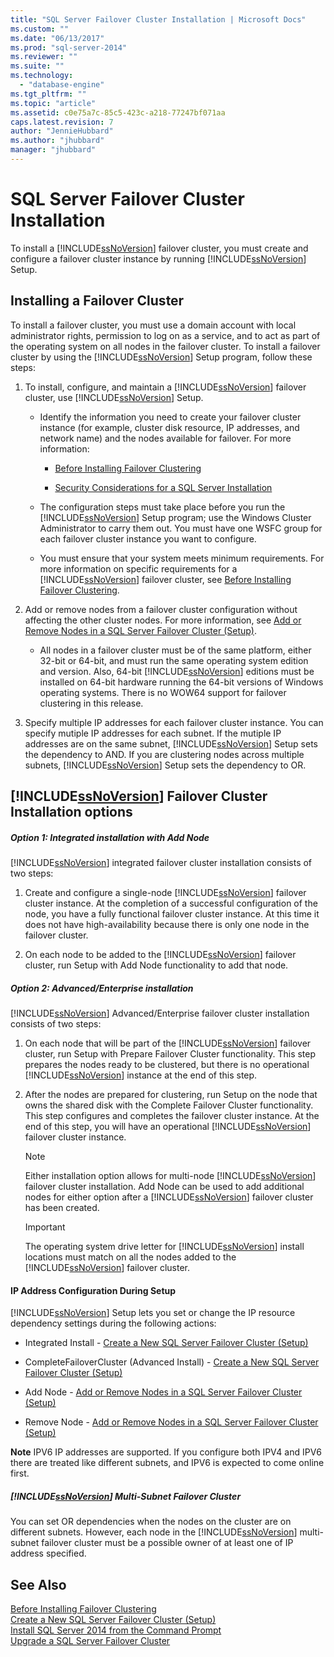 ```yaml
---
title: "SQL Server Failover Cluster Installation | Microsoft Docs"
ms.custom: ""
ms.date: "06/13/2017"
ms.prod: "sql-server-2014"
ms.reviewer: ""
ms.suite: ""
ms.technology: 
  - "database-engine"
ms.tgt_pltfrm: ""
ms.topic: "article"
ms.assetid: c0e75a7c-85c5-423c-a218-77247bf071aa
caps.latest.revision: 7
author: "JennieHubbard"
ms.author: "jhubbard"
manager: "jhubbard"
---
```

# SQL Server Failover Cluster Installation
  To install a [!INCLUDE[ssNoVersion](../../../includes/ssnoversion-md.md)] failover cluster, you must create and configure a failover cluster instance by running [!INCLUDE[ssNoVersion](../../../includes/ssnoversion-md.md)] Setup.  
  
## Installing a Failover Cluster  
 To install a failover cluster, you must use a domain account with local administrator rights, permission to log on as a service, and to act as part of the operating system on all nodes in the failover cluster. To install a failover cluster by using the [!INCLUDE[ssNoVersion](../../../includes/ssnoversion-md.md)] Setup program, follow these steps:  
  
1.  To install, configure, and maintain a [!INCLUDE[ssNoVersion](../../../includes/ssnoversion-md.md)] failover cluster, use [!INCLUDE[ssNoVersion](../../../includes/ssnoversion-md.md)] Setup.  
  
    -   Identify the information you need to create your failover cluster instance (for example, cluster disk resource, IP addresses, and network name) and the nodes available for failover. For more information:  
  
        -   [Before Installing Failover Clustering](../../../2014/sql-server/install/before-installing-failover-clustering.md)  
  
        -   [Security Considerations for a SQL Server Installation](../../../2014/sql-server/install/security-considerations-for-a-sql-server-installation.md)  
  
    -   The configuration steps must take place before you run the [!INCLUDE[ssNoVersion](../../../includes/ssnoversion-md.md)] Setup program; use the Windows Cluster Administrator to carry them out. You must have one WSFC group for each failover cluster instance you want to configure.  
  
    -   You must ensure that your system meets minimum requirements. For more information on specific requirements for a [!INCLUDE[ssNoVersion](../../../includes/ssnoversion-md.md)] failover cluster, see [Before Installing Failover Clustering](../../../2014/sql-server/install/before-installing-failover-clustering.md).  
  
2.  Add or remove nodes from a failover cluster configuration without affecting the other cluster nodes. For more information, see [Add or Remove Nodes in a SQL Server Failover Cluster &#40;Setup&#41;](../../../2014/sql-server/install/add-or-remove-nodes-in-a-sql-server-failover-cluster-setup.md).  
  
    -   All nodes in a failover cluster must be of the same platform, either 32-bit or 64-bit, and must run the same operating system edition and version. Also, 64-bit [!INCLUDE[ssNoVersion](../../../includes/ssnoversion-md.md)] editions must be installed on 64-bit hardware running the 64-bit versions of Windows operating systems. There is no WOW64 support for failover clustering in this release.  
  
3.  Specify multiple IP addresses for each failover cluster instance. You can specify mutiple IP addresses for each subnet. If the mutiple IP addresses are on the same subnet, [!INCLUDE[ssNoVersion](../../../includes/ssnoversion-md.md)] Setup sets the dependency to AND. If you are clustering nodes across multiple subnets, [!INCLUDE[ssNoVersion](../../../includes/ssnoversion-md.md)] Setup sets the dependency to OR.  
  
## [!INCLUDE[ssNoVersion](../../../includes/ssnoversion-md.md)] Failover Cluster Installation options  
  
##### Option 1: Integrated installation with Add Node  
 [!INCLUDE[ssNoVersion](../../../includes/ssnoversion-md.md)] integrated failover cluster installation consists of two steps:  
  
1.  Create and configure a single-node [!INCLUDE[ssNoVersion](../../../includes/ssnoversion-md.md)] failover cluster instance. At the completion of a successful configuration of the node, you have a fully functional failover cluster instance. At this time it does not have high-availability because there is only one node in the failover cluster.  
  
2.  On each node to be added to the [!INCLUDE[ssNoVersion](../../../includes/ssnoversion-md.md)] failover cluster, run Setup with Add Node functionality to add that node.  
  
##### Option 2: Advanced/Enterprise installation  
 [!INCLUDE[ssNoVersion](../../../includes/ssnoversion-md.md)] Advanced/Enterprise failover cluster installation consists of two steps:  
  
1.  On each node that will be part of the [!INCLUDE[ssNoVersion](../../../includes/ssnoversion-md.md)] failover cluster, run Setup with Prepare Failover Cluster functionality. This step prepares the nodes ready to be clustered, but there is no operational [!INCLUDE[ssNoVersion](../../../includes/ssnoversion-md.md)] instance at the end of this step.  
  
2.  After the nodes are prepared for clustering, run Setup on the node that owns the shared disk with the Complete Failover Cluster functionality. This step configures and completes the failover cluster instance. At the end of this step, you will have an operational [!INCLUDE[ssNoVersion](../../../includes/ssnoversion-md.md)] failover cluster instance.  
  
    > [!NOTE]  
    >  Either installation option allows for multi-node [!INCLUDE[ssNoVersion](../../../includes/ssnoversion-md.md)] failover cluster installation. Add Node can be used to add additional nodes for either option after a [!INCLUDE[ssNoVersion](../../../includes/ssnoversion-md.md)] failover cluster has been created.  
  
    > [!IMPORTANT]  
    >  The operating system drive letter for [!INCLUDE[ssNoVersion](../../../includes/ssnoversion-md.md)] install locations must match on all the nodes added to the [!INCLUDE[ssNoVersion](../../../includes/ssnoversion-md.md)] failover cluster.  
  
#### IP Address Configuration During Setup  
 [!INCLUDE[ssNoVersion](../../../includes/ssnoversion-md.md)] Setup lets you set or change the IP resource dependency settings during the following actions:  
  
-   Integrated Install - [Create a New SQL Server Failover Cluster &#40;Setup&#41;](../../../2014/sql-server/install/create-a-new-sql-server-failover-cluster-setup.md)  
  
-   CompleteFailoverCluster (Advanced Install) - [Create a New SQL Server Failover Cluster &#40;Setup&#41;](../../../2014/sql-server/install/create-a-new-sql-server-failover-cluster-setup.md)  
  
-   Add Node - [Add or Remove Nodes in a SQL Server Failover Cluster &#40;Setup&#41;](../../../2014/sql-server/install/add-or-remove-nodes-in-a-sql-server-failover-cluster-setup.md)  
  
-   Remove Node - [Add or Remove Nodes in a SQL Server Failover Cluster &#40;Setup&#41;](../../../2014/sql-server/install/add-or-remove-nodes-in-a-sql-server-failover-cluster-setup.md)  
  
 **Note** IPV6 IP addresses are supported.  If you configure both IPV4 and IPV6 there are treated like different subnets, and IPV6 is expected to come online first.  
  
##### [!INCLUDE[ssNoVersion](../../../includes/ssnoversion-md.md)] Multi-Subnet Failover Cluster  
 You can set OR dependencies when the nodes on the cluster are on different subnets. However, each node in the [!INCLUDE[ssNoVersion](../../../includes/ssnoversion-md.md)] multi-subnet failover cluster must be a possible owner of at least one of IP address specified.  
  
## See Also  
 [Before Installing Failover Clustering](../../../2014/sql-server/install/before-installing-failover-clustering.md)   
 [Create a New SQL Server Failover Cluster &#40;Setup&#41;](../../../2014/sql-server/install/create-a-new-sql-server-failover-cluster-setup.md)   
 [Install SQL Server 2014 from the Command Prompt](../../../2014/sql-server/install/install-sql-server-2014-from-the-command-prompt.md)   
 [Upgrade a SQL Server Failover Cluster](../../../2014/sql-server/install/upgrade-a-sql-server-failover-cluster.md)  
  
  